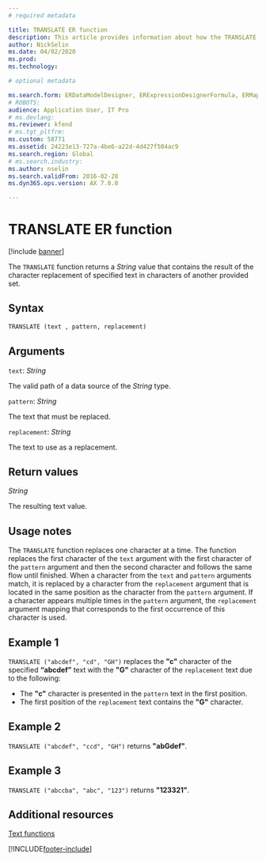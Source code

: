 ```yaml
---
# required metadata

title: TRANSLATE ER function
description: This article provides information about how the TRANSLATE Electronic reporting (ER) function is used.
author: NickSelin
ms.date: 04/02/2020
ms.prod: 
ms.technology: 

# optional metadata

ms.search.form: ERDataModelDesigner, ERExpressionDesignerFormula, ERMappedFormatDesigner, ERModelMappingDesigner
# ROBOTS: 
audience: Application User, IT Pro
# ms.devlang: 
ms.reviewer: kfend
# ms.tgt_pltfrm: 
ms.custom: 58771
ms.assetid: 24223e13-727a-4be6-a22d-4d427f504ac9
ms.search.region: Global
# ms.search.industry: 
ms.author: nselin
ms.search.validFrom: 2016-02-28
ms.dyn365.ops.version: AX 7.0.0

---
```


# TRANSLATE ER function

[!include [banner](../includes/banner.md)]

The `TRANSLATE` function returns a *String* value that contains the result of the character replacement of specified text in characters of another provided set.

## Syntax

```vb
TRANSLATE (text , pattern, replacement)
```

## Arguments

`text`: *String*

The valid path of a data source of the *String* type.

`pattern`: *String*

The text that must be replaced.

`replacement`: *String*

The text to use as a replacement.

## Return values

*String*

The resulting text value.

## Usage notes

The `TRANSLATE` function replaces one character at a time. The function replaces the first character of the `text` argument with the first character of the `pattern` argument and then the second character and follows the same flow until finished. When a character from the `text` and `pattern` arguments match, it is replaced by a character from the `replacement` argument that is located in the same position as the character from the `pattern` argument. If a character appears multiple times in the `pattern` argument, the `replacement` argument mapping that corresponds to the first occurrence of this character is used.

## Example 1

`TRANSLATE ("abcdef", "cd", "GH")` replaces the **"c"** character of the specified  **“abcdef”** text with the **"G"** character of the `replacement` text due to the following:
-	The **"c"** character is presented in the `pattern` text in the first position.
-	The first position of the `replacement` text contains the **"G"** character.

## Example 2

`TRANSLATE ("abcdef", "ccd", "GH")` returns **"abGdef"**.

## Example 3

`TRANSLATE ("abccba", "abc", "123")` returns **"123321"**.

## Additional resources

[Text functions](er-functions-category-text.md)


[!INCLUDE[footer-include](../../../includes/footer-banner.md)]